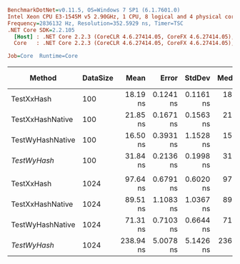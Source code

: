 ``` ini

BenchmarkDotNet=v0.11.5, OS=Windows 7 SP1 (6.1.7601.0)
Intel Xeon CPU E3-1545M v5 2.90GHz, 1 CPU, 8 logical and 4 physical cores
Frequency=2836132 Hz, Resolution=352.5929 ns, Timer=TSC
.NET Core SDK=2.2.105
  [Host] : .NET Core 2.2.3 (CoreCLR 4.6.27414.05, CoreFX 4.6.27414.05), 64bit RyuJIT
  Core   : .NET Core 2.2.3 (CoreCLR 4.6.27414.05, CoreFX 4.6.27414.05), 64bit RyuJIT

Job=Core  Runtime=Core  

```
|           Method | DataSize |      Mean |     Error |    StdDev |    Median |       Min |       Max | Ratio | RatioSD | Rank | Gen 0 | Gen 1 | Gen 2 | Allocated |
|----------------- |--------- |----------:|----------:|----------:|----------:|----------:|----------:|------:|--------:|-----:|------:|------:|------:|----------:|
|       TestXxHash |      100 |  18.19 ns | 0.1241 ns | 0.1161 ns |  18.14 ns |  18.05 ns |  18.43 ns |  0.57 |    0.01 |    2 |     - |     - |     - |         - |
| TestXxHashNative |      100 |  21.85 ns | 0.1671 ns | 0.1563 ns |  21.90 ns |  21.63 ns |  22.08 ns |  0.69 |    0.01 |    3 |     - |     - |     - |         - |
| TestWyHashNative |      100 |  16.50 ns | 0.3931 ns | 1.1528 ns |  15.88 ns |  15.37 ns |  19.77 ns |  0.57 |    0.02 |    1 |     - |     - |     - |         - |
|     *TestWyHash* |      100 |  31.84 ns | 0.2136 ns | 0.1998 ns |  31.85 ns |  31.47 ns |  32.18 ns |  1.00 |    0.00 |    4 |     - |     - |     - |         - |
|                  |          |           |           |           |           |           |           |       |         |      |       |       |       |           |
|       TestXxHash |     1024 |  97.64 ns | 0.6791 ns | 0.6020 ns |  97.52 ns |  96.98 ns |  99.13 ns |  0.41 |    0.01 |    3 |     - |     - |     - |         - |
| TestXxHashNative |     1024 |  89.51 ns | 1.1083 ns | 1.0367 ns |  89.92 ns |  87.46 ns |  90.84 ns |  0.37 |    0.01 |    2 |     - |     - |     - |         - |
| TestWyHashNative |     1024 |  71.31 ns | 0.7103 ns | 0.6644 ns |  71.34 ns |  70.54 ns |  72.85 ns |  0.30 |    0.01 |    1 |     - |     - |     - |         - |
|     *TestWyHash* |     1024 | 238.94 ns | 5.0078 ns | 5.1426 ns | 236.56 ns | 234.14 ns | 249.36 ns |  1.00 |    0.00 |    4 |     - |     - |     - |         - |
